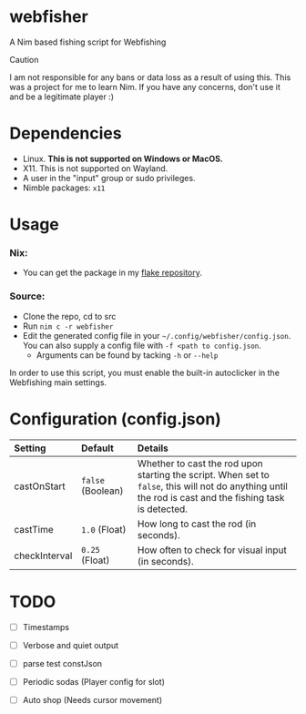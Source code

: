 # webfisher
A Nim based fishing script for Webfishing

> [!CAUTION]
> I am not responsible for any bans or data loss as a result of using this. This was a project for me to learn Nim. If you have any concerns, don't use it and be a legitimate player :)

# Dependencies
- Linux. <b>This is not supported on Windows or MacOS.</b>
- X11. This is not supported on Wayland.
- A user in the "input" group or sudo privileges.
- Nimble packages: `x11`

# Usage
### Nix:
- You can get the package in my [flake repository](https://github.com/PassiveLemon/lemonake).
### Source:
- Clone the repo, cd to src
- Run `nim c -r webfisher`
- Edit the generated config file in your `~/.config/webfisher/config.json`. You can also supply a config file with `-f <path to config.json`.
  - Arguments can be found by tacking `-h` or `--help`

In order to use this script, you must enable the built-in autoclicker in the Webfishing main settings.

# Configuration (config.json)
| Setting | Default | Details |
| :- | :- | :- |
| castOnStart | `false` (Boolean) | Whether to cast the rod upon starting the script. When set to `false`, this will not do anything until the rod is cast and the fishing task is detected. |
| castTime | `1.0` (Float) | How long to cast the rod (in seconds). |
| checkInterval | `0.25` (Float) | How often to check for visual input (in seconds). |

# TODO
- [ ] Timestamps
- [ ] Verbose and quiet output
- [ ] parse test constJson
- [ ] Periodic sodas (Player config for slot)
- [ ] Auto shop (Needs cursor movement)

